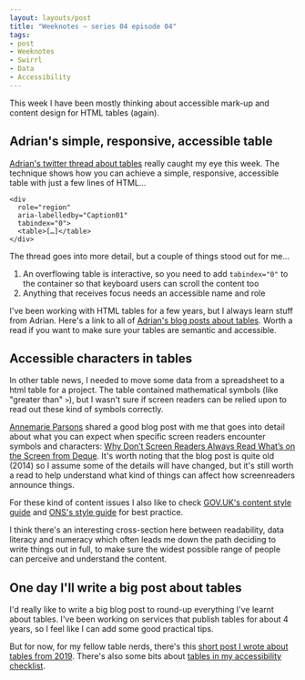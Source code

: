 ```yaml
---
layout: layouts/post
title: "Weeknotes – series 04 episode 04"
tags:
- post
- Weeknotes
- Swirrl
- Data
- Accessibility
---
```


This week I have been mostly thinking about accessible mark-up and content design for HTML tables (again).

## Adrian's simple, responsive, accessible table

[Adrian's twitter thread about tables](https://twitter.com/aardrian/status/1326150127959105538) really caught my eye this week. The technique shows how you can achieve a simple, responsive, accessible table with just a few lines of HTML…

```
<div
  role="region"
  aria-labelledby="Caption01"
  tabindex="0">
  <table>[…]</table>
</div>
```

The thread goes into more detail, but a couple of things stood out for me…

1. An overflowing table is interactive, so you need to add `tabindex="0"` to the container so that keyboard users can scroll the content too
2. Anything that receives focus needs an accessible name and role

I've been working with HTML tables for a few years, but I always learn stuff from Adrian. Here's a link to all of [Adrian's blog posts about tables](https://adrianroselli.com/tag/tables). Worth a read if you want to make sure your tables are semantic and accessible.

## Accessible characters in tables

In other table news, I needed to move some data from a spreadsheet to a html table for a project. The table contained mathematical symbols (like "greater than" `>`), but I wasn't sure if screen readers can be relied upon to read out these kind of symbols correctly.

[Annemarie Parsons](https://twitter.com/tweetingFrog) shared a good blog post with me that goes into detail about what you can expect when specific screen readers encounter symbols and characters: [Why Don’t Screen Readers Always Read What’s on the Screen from Deque](https://www.deque.com/blog/dont-screen-readers-read-whats-screen-part-1-punctuation-typographic-symbols/). It's worth noting that the blog post is quite old (2014) so I assume some of the details will have changed, but it's still worth a read to help understand what kind of things can affect how screenreaders announce things.

For these kind of content issues I also like to check [GOV.UK's content style guide](https://www.gov.uk/guidance/style-guide/a-to-z-of-gov-uk-style) and [ONS's style guide](https://style.ons.gov.uk/) for best practice.

I think there's an interesting cross-section here between readability, data literacy and numeracy which often leads me down the path deciding to write things out in full, to make sure the widest possible range of people can perceive and understand the content.

## One day I'll write a big post about tables

I'd really like to write a big blog post to round-up everything I've learnt about tables. I've been working on services that publish tables for about 4 years, so I feel like I can add some good practical tips.

But for now, for my fellow table nerds, there's this [short post I wrote about tables from 2019](/blog/making-data-tables-more-accessible/). There's also some bits about [tables in my accessibility checklist](/blog/accessibility-checklist/#tables).